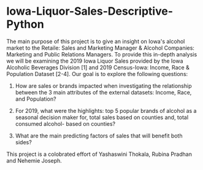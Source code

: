# Iowa-Liquor-Sales-Descriptive-Python
The main purpose of this project is to give an insight on Iowa's alcohol market to the Retaile: Sales and Marketing Manager &amp; Alcohol Companies: Marketing and Public Relations Managers. To provide this in-depth analysis we will be examining the 2019 Iowa Liquor Sales provided by the Iowa Alcoholic Beverages Division [1] and 2019 Census-Iowa: Income, Race &amp; Population Dataset [2-4]. Our goal is to explore the following questions: 

1. How are sales or brands impacted when investigating the relationship between the 3 main attributes of the external datasets: Income, Race, and Population?  

2. For 2019, what were the highlights: top 5 popular brands of alcohol as a seasonal decision maker for, total sales based on counties and, total consumed alcohol- based on counties?  

3. What are the main predicting factors of sales that will benefit both sides?

This project is a colobrated effort of Yashaswini Thokala, Rubina Pradhan and Nehemie Joseph.

